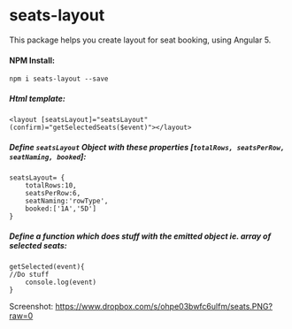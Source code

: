 
# seats-layout

This package helps you create layout for seat booking, using Angular 5.

#### NPM Install:

    npm i seats-layout --save 

  
##### Html template: 

    <layout [seatsLayout]="seatsLayout" (confirm)="getSelectedSeats($event)"></layout>

##### Define `seatsLayout` Object with these properties [`totalRows, seatsPerRow, seatNaming, booked`]:

    seatsLayout= {
      	totalRows:10,
		seatsPerRow:6,
		seatNaming:'rowType',
		booked:['1A','5D']   
	}

##### Define a function which does stuff with the emitted object ie. array of selected seats:
    getSelected(event){
    //Do stuff
    	console.log(event)
    }

Screenshot:
https://www.dropbox.com/s/ohpe03bwfc6ulfm/seats.PNG?raw=0
 
